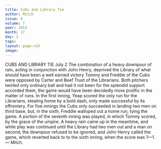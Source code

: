 ```yaml
---
title: Cubs and Library Tie
author: Mitch
issue: 9
volume: 7
year: 1913
month: 17
day: 2
tags:
layout: page.njk
image:
---
```

CUBS AND LIBRARY TIE    July 2   The combination of a heavy downpour of rain, acting in conjunction with John Henry, deprived the Library of what should have been a well earned victory Tommy and Freddie of the Cubs were opposed by Carter and Beef Trust of the Librarians. Both pitchers twirled only ordinary ball and had it not been for the splendid support accorded them, the game would have been decidedly more prolific in the matter of runs. In the first inning, Yeap scored the only run for the Librarians, stealing home by a bold dash, only made successful by its effrontery. For five innings the Cubs only succeeded in landing two men on third base, but, in the sixth, Freddie walloped out a home run, tying the game. A portion of the seventh inning was played, in which Tommy scored, by the grace of the umpire. A heavy rain came up in the meantime, and while play was continued until the Library had two men out and a man on second, the downpour refused to be ignored, and John Henry called the game, which reverted back to to the sixth inning, when the score was 1—1. — Mitch. 

